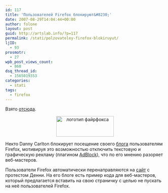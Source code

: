 ```yaml
---
id: 117
title: 'Пользователей Firefox блокируют&#8230;'
date: 2007-08-29T14:04:44+00:00
author: folone
layout: post
guid: http://artslab.info/?p=117
permalink: /stati/polzovateley-firefox-blokiruyut/
ljID:
  - 93
prosmotr:
  - 27
wpb_post_views_count:
  - 868
dsq_thread_id:
  - 1565019353
categories:
  - stati
tags:
  - firefox
---
```

Взято [отсюда](http://linuxpeople.ru/2007/08/27/polzovatelyam-firefox-blokiruyut-dostup-na-sajty/).



<center>
  <a href="http://googledrive.com/host/0B9lHVSSSdxdxd0hjdUdmRzY3Tjg/firefox_logo.jpg"><img src="http://googledrive.com/host/0B9lHVSSSdxdxd0hjdUdmRzY3Tjg/firefox_logo.jpg" alt="логотип файрфокса" title="firefox_logo" width="182" height="65" class="alignnone size-full wp-image-1828" /></a>
</center>

Некто Danny Carlton блокирует посещение своего [блога](http://jacklewis.net/weblog/) пользователям Firefox, мотивируя это возможностью отключить текстовую и графическую рекламу (плагином [AdBlock](https://addons.mozilla.org/ru/firefox/addon/1865)), что по его мнению разоряет веб-мастеров.

Пользователи Firefox автоматически перенаправляются на [сайт](http://whyfirefoxisblocked.com/) с протестом Денни. На его блоге есть пример кода для веб-мастеров, который предлагается вставить на свою страничку с целью не пускать на неё пользователей Firefox.